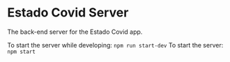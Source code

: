 # Estado Covid Server

The back-end server for the Estado Covid app.

To start the server while developing: `npm run start-dev`
To start the server: `npm start`
